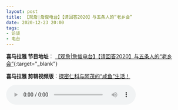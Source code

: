 ```yaml
---
layout: post
title: 【观詹|詹俊电台】【请回答2020】与五条人的“老乡会”
date: 2020-12-23 20:00
tags:
- 访谈
- 电台
---
```

**喜马拉雅 节目地址**：
[【观詹|詹俊电台】【请回答2020】与五条人的“老乡会”](https://www.ximalaya.com/toutiao/40328617/367957604){:target="_blank"}

**喜马拉雅 剪辑视频版**：[探密仁科与阿茂的“咸鱼”生活！](https://weibo.com/tv/show/1034:4587936134660110?from=old_pc_videoshow)

<audio controls style="width:70%;">
<source src="https://aod.cos.tx.xmcdn.com/storages/c6d3-audiofreehighqps/C5/C3/CMCoOSQDuNAmAaGGIwB0KHzE.m4a">
</audio>